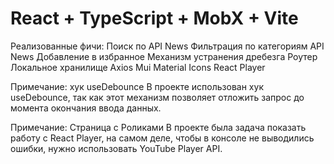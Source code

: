 # React + TypeScript + MobX + Vite

Реализованные фичи:
Поиск по API News
Фильтрация по категориям API News
Добавление в избранное
Механизм устранения дребезга
Роутер
Локальное хранилище
Axios
Mui Material Icons
React Player

Примечание: хук useDebounce
 В проекте использован хук useDebounce, так как этот механизм позволяет отложить запрос до момента окончания ввода данных.

Примечание: Страница с Роликами
 В проекте была задача показать работу с React Player, на самом деле, чтобы в консоле не выводились ошибки, нужно использовать YouTube Player API.
